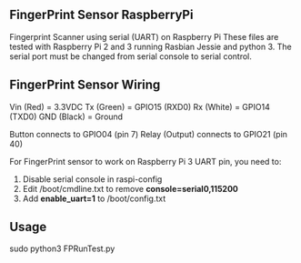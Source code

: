 FingerPrint Sensor RaspberryPi
-----------------------------

Fingerprint Scanner using serial (UART) on Raspberry Pi
These files are tested with Raspberry Pi 2 and 3 running Rasbian Jessie and python 3.
The serial port must be changed from serial console to serial control.

FingerPrint Sensor Wiring
-------------------------

   Vin (Red) = 3.3VDC
   Tx (Green) = GPIO15 (RXD0)
   Rx (White) = GPIO14 (TXD0)
   GND (Black) = Ground

Button connects to GPIO04 (pin 7)
Relay (Output) connects to GPIO21 (pin 40)


For FingerPrint sensor to work on Raspberry Pi 3 UART pin, you need to:
1. Disable serial console in raspi-config
2. Edit /boot/cmdline.txt to remove **console=serial0,115200**
3. Add **enable_uart=1** to /boot/config.txt

Usage
-----

   sudo python3 FPRunTest.py
